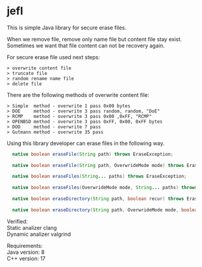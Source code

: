 # jefl

This is simple Java library for secure erase files.

When we remove file, remove only name file but content file stay exist. <br/>
Sometimes we want that file content can not be recovery again.

For secure erase file used next steps:

    > overwrite content file
    > truncate file 
    > random rename name file
    > delete file
  
There are the following methods of overwrite content file:

    > Simple  method - overwrite 1 pass 0x00 bytes   
    > DOE     method - overwrite 3 pass random, random, "DoE"     
    > RCMP    method - overwrite 3 pass 0x00 ,0xFF, "RCMP"
    > OPENBSD method - overwrite 3 pass 0xFF, 0x00, 0xFF bytes
    > DOD     method - overwrite 7 pass 
    > Gutmann method - overwrite 35 pass  

Using this library developer can erase files in the following way.

```Java
  native boolean eraseFile(String path) throws EraseException;
	
  native boolean eraseFile(String path, OverwrideMode mode) throws EraseException;
	
  native boolean eraseFiles(String... paths) throws EraseException;
	
  native boolean eraseFiles(OverwrideMode mode, String... paths) throws EraseException;
	
  native boolean eraseDirectory(String path, boolean recur) throws EraseException;
	
  native boolean eraseDirectory(String path, OverwrideMode mode, boolean recur) throws EraseException;
```
Verified:<br/>
Static analizer clang     <br/>
Dynamic analizer valgrind <br/>

Requirements:<br/>
Java version: 8  <br/>
C++  version: 17 <br/>


